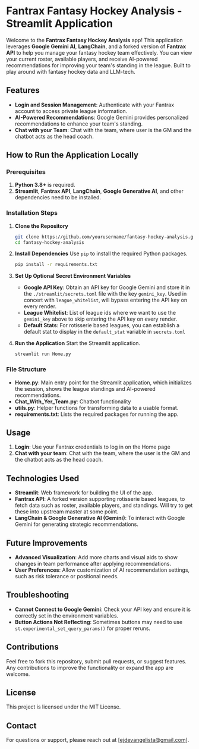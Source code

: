 # Fantrax Fantasy Hockey Analysis - Streamlit Application

Welcome to the **Fantrax Fantasy Hockey Analysis** app! This application leverages **Google Gemini AI**, **LangChain**, and a forked version of **Fantrax API** to help you manage your fantasy hockey team effectively. You can view your current roster, available players, and receive AI-powered recommendations for improving your team's standing in the league. Built to play around with fantasy hockey data and LLM-tech.

## Features

- **Login and Session Management**: Authenticate with your Fantrax account to access private league information.
- **AI-Powered Recommendations**: Google Gemini provides personalized recommendations to enhance your team's standing.
- **Chat with your Team**: Chat with the team, where user is the GM and the chatbot acts as the head coach.

## How to Run the Application Locally

### Prerequisites

1. **Python 3.8+** is required.
2. **Streamlit**, **Fantrax API**, **LangChain**, **Google Generative AI**, and other dependencies need to be installed.

### Installation Steps

1. **Clone the Repository**

   ```sh
   git clone https://github.com/yourusername/fantasy-hockey-analysis.git
   cd fantasy-hockey-analysis
   ```

2. **Install Dependencies**
   Use `pip` to install the required Python packages.

   ```sh
   pip install -r requirements.txt
   ```

3. **Set Up Optional Secret Environment Variables**
   - **Google API Key**: Obtain an API key for Google Gemini and store it in the `./streamlit/secrets.toml` file with the key `gemini_key`. Used in concert with `league_whitelist`, will bypass entering the API key on every render.
   - **League Whitelist**: List of league ids where we want to use the `gemini_key` above to skip entering the API key on every render.
   - **Default Stats**: For rotisserie based leagues, you can establish a default stat to display in the `default_stat` variable in `secrets.toml`

4. **Run the Application**
   Start the Streamlit application.

   ```sh
   streamlit run Home.py
   ```

### File Structure

- **Home.py**: Main entry point for the Streamlit application, which initializes the session, shows the league standings and AI-powered recommendations.
- **Chat_With_Yer_Team.py**: Chatbot functionality
- **utils.py**: Helper functions for transforming data to a usable format.
- **requirements.txt**: Lists the required packages for running the app.

## Usage

1. **Login**: Use your Fantrax credentials to log in on the Home page
2. **Chat with your team**: Chat with the team, where the user is the GM and the chatbot acts as the head coach.

## Technologies Used

- **Streamlit**: Web framework for building the UI of the app.
- **Fantrax API**: A forked version supporting rotisserie based leagues, to fetch data such as roster, available players, and standings. Will try to get these into upstream master at some point.
- **LangChain & Google Generative AI (Gemini)**: To interact with Google Gemini for generating strategic recommendations.

## Future Improvements

- **Advanced Visualization**: Add more charts and visual aids to show changes in team performance after applying recommendations.
- **User Preferences**: Allow customization of AI recommendation settings, such as risk tolerance or positional needs.

## Troubleshooting

- **Cannot Connect to Google Gemini**: Check your API key and ensure it is correctly set in the environment variables.
- **Button Actions Not Reflecting**: Sometimes buttons may need to use `st.experimental_set_query_params()` for proper reruns.

## Contributions

Feel free to fork this repository, submit pull requests, or suggest features. Any contributions to improve the functionality or expand the app are welcome.

## License

This project is licensed under the MIT License.

## Contact

For questions or support, please reach out at [ejdevangelista@gmail.com].
